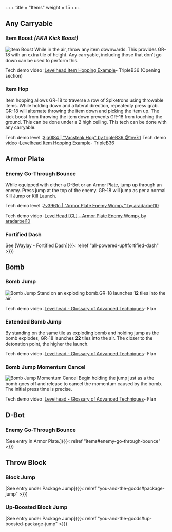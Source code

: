 +++
title = "Items"
weight = 15
+++

## Any Carryable

### Item Boost _(AKA Kick Boost)_
![Item Boost](/img/items/ItemBoost.gif#floatright)
While in the air, throw any item downwards. This provides GR-18 with an extra tile of height. Any carryable, including those that don’t go down can be used to perform this.

Tech demo video :[Levelhead Item Hopping Example](https://www.youtube.com/watch?v=MXkydn-30Yg)- TripleB36 (Opening section)

### Item Hop
Item hopping allows GR-18 to traverse a row of Spiketrons using throwable items. While holding down and a lateral direction, repeatedly press grab. GR-18 will alternate throwing the item down and picking the item up. The kick boost from throwing the item down prevents GR-18 from touching the ground. This can be done under a 2 high ceiling. This tech can be done with any carryable.

Tech demo level :[3jq0l84 | "Vacsteak Hop" by tripleB36 @1nv7rl](https://lvlhd.co/+3jq0l84)
Tech demo video :[Levelhead Item Hopping Example](https://www.youtube.com/watch?v=MXkydn-30Yg)- TripleB36

## Armor Plate

### Enemy Go-Through Bounce
While equipped with either a D-Bot or an Armor Plate, jump up through an enemy. Press jump at the top of the enemy. GR-18 will jump as per a normal Kill Jump or Kill Launch.

Tech demo level :[7v3961c | "Armor Plate Enemy Womp¿" by aradarbel10](https://levelhead.io/+7v3961c)

Tech demo video :[LevelHead [CL] - Armor Plate Enemy Womp¿ by aradarbel10](https://www.youtube.com/watch?v=XEjU9aSQN2I)

### Fortified Dash

See [Waylay - Fortified Dash]({{< relref "all-powered-up#fortified-dash" >}})

## Bomb

### Bomb Jump
![Bomb Jump](/img/items/BombJump.gif#floatright)
Stand on an exploding bomb.GR-18 launches **12** tiles into the air.

Tech demo video :[Levelhead - Glossary of Advanced Techniques](https://youtu.be/m1AH-9Dm4gk?t=43)- Flan

### Extended Bomb Jump
By standing on the same tile as exploding bomb and holding jump as the bomb explodes, GR-18 launches **22** tiles into the air. The closer to the detonation point, the higher the launch.

Tech demo video :[Levelhead - Glossary of Advanced Techniques](https://youtu.be/m1AH-9Dm4gk?t=50)- Flan

### Bomb Jump Momentum Cancel
![Bomb Jump Momentum Cancel](/img/items/BombJumpMomentumCancel.gif#floatright)
Begin holding the jump just as a the bomb goes off and release to cancel the momentum caused by the bomb. The initial press time is precise.

Tech demo video :[Levelhead - Glossary of Advanced Techniques](https://youtu.be/m1AH-9Dm4gk?t=61)- Flan

## D-Bot

### Enemy Go-Through Bounce

[See entry in Armor Plate.]({{< relref "items#enemy-go-through-bounce" >}})

## Throw Block

### Block Jump

[See entry under Package Jump]({{< relref "you-and-the-goods#package-jump" >}})

### Up-Boosted Block Jump

[See entry under Package Jump]({{< relref "you-and-the-goods#up-boosted-package-jump" >}})

